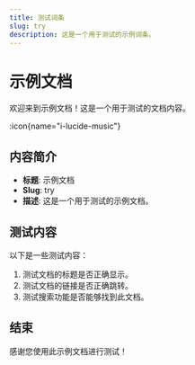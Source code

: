 ```yaml
---
title: 测试词条
slug: try
description: 这是一个用于测试的示例词条。
---
```


# 示例文档

欢迎来到示例文档！这是一个用于测试的文档内容。

:icon{name="i-lucide-music"}

## 内容简介

- **标题**: 示例文档
- **Slug**: try
- **描述**: 这是一个用于测试的示例文档。

## 测试内容

以下是一些测试内容：

1. 测试文档的标题是否正确显示。
2. 测试文档的链接是否正确跳转。
3. 测试搜索功能是否能够找到此文档。

## 结束

感谢您使用此示例文档进行测试！